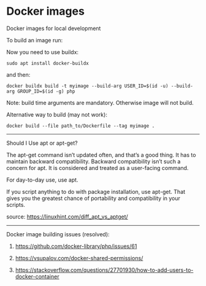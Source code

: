# Docker images

Docker images for local development

To build an image run:

Now you need to use buildx:

```
sudo apt install docker-buildx
```

and then:

```
docker buildx build -t myimage --build-arg USER_ID=$(id -u) --build-arg GROUP_ID=$(id -g) php

```

Note: build time arguments are mandatory. Otherwise image will not build.

Alternative way to build (may not work):

```
docker build --file path_to/Dockerfile --tag myimage . 
```

---

Should I Use apt or apt-get?

The apt-get command isn’t updated often, and that’s a good thing. It has to maintain backward compatibility. Backward compatibility isn’t such a concern for apt. It is considered and treated as a user-facing command.

For day-to-day use, use apt.

If you script anything to do with package installation, use apt-get. That gives you the greatest chance of portability and compatibility in your scripts.


source: https://linuxhint.com/diff_apt_vs_aptget/

---

Docker image building issues (resolved):
1) https://github.com/docker-library/php/issues/61

2) https://vsupalov.com/docker-shared-permissions/
 1) https://stackoverflow.com/questions/27701930/how-to-add-users-to-docker-container
